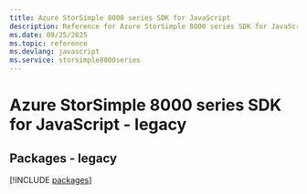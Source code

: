 ```yaml
---
title: Azure StorSimple 8000 series SDK for JavaScript
description: Reference for Azure StorSimple 8000 series SDK for JavaScript
ms.date: 09/25/2025
ms.topic: reference
ms.devlang: javascript
ms.service: storsimple8000series
---
```

# Azure StorSimple 8000 series SDK for JavaScript - legacy
## Packages - legacy
[!INCLUDE [packages](storsimple-8000-series-index.md)]